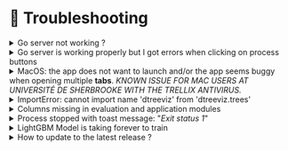 # 🤕 Troubleshooting

<details>

<summary>Go server not working ?</summary>

* Check if anaconda3 or miniconda3 exists
* Check if conda environnement exists
  * Open a conda terminal
  * `conda env list`
  * Do you see a conda environnement named med\_conda\_env ?
    * yes ? Check environnement variable MED\_ENV on your system
    * no ? Did you make this step -> [#2.-unzip-the-python-environment-installer-1](quick-start.md#2.-unzip-the-python-environment-installer-1 "mention")

</details>

<details>

<summary>Go server is working properly but I got errors when clicking on process buttons</summary>

Your python environnement could have problems.

#### Test the environnement variable MED\_ENV

on WINDOWS:\
open a cmd terminal( `🪟 + cmd`) and write `set MED_ENV`&#x20;

on LINUX and MACOS:\
Open a terminal and write `echo $MED_ENV`

**It should print a path to where your** [**conda** ](https://www.anaconda.com/)**env is installed.** \
If not:&#x20;

</details>

<details>

<summary>MacOS: the app does not want to launch and/or the app seems buggy when opening multiple <strong>tabs</strong>. <em>KNOWN ISSUE FOR MAC USERS AT UNIVERSITÉ DE SHERBROOKE WITH THE TRELLIX ANTIVIRUS.</em></summary>

Problem description:&#x20;

The app seems to be stuck at startup. Or after startup, when opening multiple tabs (e.g. two different csv files), the app turns all white.&#x20;

***

Probable cause:&#x20;

If you have an insitutitonal antivirus like Trellix at Université de Sherbrooke, we believe the firewall of Trellix prevents MEDomicsLab to run properly. We hope the problem will be solved once we certify (signing Mac software) the MEDomicsLab app with Apple (_work in progress_).

***

Workaround:&#x20;

If you encounter a similar issue, and you have an antivirus installed on your computer, we recommend that you disable it when using MEDomicsLab. For Mac users at Université de Sherbrooke with Trellix, one way to momentarily disable the utilities of Trellix is to:

1. Go to _System Settings_, _Privacy & Security,_ _Full Disk Access_.
2. Disable the following six extensions: _fmpd_, _VShieldScanManager_, _VShieldScanner_, _masvc_, _TrellixEndpointSecurity_, _TrellixNetworkExtension_.
3. Restart yur computer.

Of course, once you are done working with MEDomicsLab, we recommend you enable again your antivirus! For Mac users at Unversité de Sherbrooke with Trellix, this would mean to enable again the six extensions above, and to restart your computer.&#x20;

</details>

<details>

<summary>ImportError: cannot import name 'dtreeviz' from 'dtreeviz.trees'</summary>

This error occurs when the wrong version of [dtreeviz ](https://github.com/parrt/dtreeviz)is installed. Please refer to the requirement files in our [GitHub repository](https://github.com/MEDomics-UdeS/MEDomicsLab) to install the right version (v1.4.1 is the one usually used).

</details>

<details>

<summary>Columns missing in evaluation and application modules</summary>

The error message typically appears as `['column_1', 'column_2', 'column_3'] not in index`. This issue occurs when column names in the file used for model training contain spaces (e.g., "_column 1_" instead of "_column\_1_"). To prevent this, avoid using column names with spaces. While the code should handle this automatically, please [open an issue](https://github.com/MEDomics-UdeS/MEDomicsLab/issues/new/choose) on our GitHub if you encounter this error.

</details>

<details>

<summary>Process stopped with toast message: "<em>Exit status 1</em>"</summary>

This error usually occurs due to a missing Python library (shown as a `ModuleNotFoundError`). To resolve it, first open the console (press **CTRL + Shift + I**) and identify the missing package name in the full error message. Then, install the specified package version from the requirements file on our [GitHub repository](https://github.com/MEDomics-UdeS/MEDomicsLab). For a more comprehensive solution, compare your installed packages with those listed in the requirements file on [GitHub ](https://github.com/MEDomics-UdeS/MEDomicsLab)and install any missing packages to prevent this error in the future.

If the missing package is not listed in our GitHub requirements, please [contact us](forms/contact-us.md) or [open an issue](https://github.com/MEDomics-UdeS/MEDomicsLab/issues/new/choose) so we can add it.

</details>

<details>

<summary>LightGBM Model is taking forever to train</summary>

This is a common issue in Ubuntu that occurs when training a lightGBM  model using `n_jobs=-1`. When you set `n_jobs=-1`, the process can sometimes hang or slow down due to how the library manages parallel threads on certain systems. Here are some common reasons for this behavior:

1. **CPU Thread Saturation**: Setting `n_jobs=-1` tells LightGBM to use all available CPU cores. On Linux systems, particularly with high core counts, this can overwhelm the CPU scheduler, leading to inefficient thread management, especially if other processes are running concurrently.
2. **OpenMP Configuration**: LightGBM uses OpenMP for parallelism, and certain configurations of OpenMP on Linux can lead to deadlocks or excessive thread contention. This issue can be specific to how OpenMP handles threads in certain Linux distributions, including Ubuntu. More details here: [https://lightgbm.readthedocs.io/en/latest/FAQ.html#lightgbm-hangs-when-multithreading-openmp-and-using-forking-in-linux-at-the-same-time](https://lightgbm.readthedocs.io/en/latest/FAQ.html#lightgbm-hangs-when-multithreading-openmp-and-using-forking-in-linux-at-the-same-time)
3. **Memory Bandwidth and Latency**: Using all CPU cores can lead to high memory bandwidth consumption. If LightGBM needs more memory per thread than available, this can slow down training significantly. Lowering the `n_jobs` setting reduces the number of simultaneous threads and can help manage memory load.
4. **Compatibility with Specific Libraries**: LightGBM's multithreading may not work smoothly with all versions of system libraries on Ubuntu, such as `libgomp` (GNU OpenMP). Sometimes, upgrading or downgrading certain libraries (e.g., `libgomp1`) can resolve this issue.

#### Solutions:

* **Limit `n_jobs`**: Set `n_jobs` to a smaller number (e.g., 4 or 8), which often yields good performance without overloading the system.
* **Upgrade/Downgrade System Libraries**: Update your OpenMP libraries.

You can test different `n_jobs` values to find the optimal setting, which balances speed and stability.

</details>

<details>

<summary>How to update to the latest release ? </summary>

## 1. Uninstall the application first

### Ubuntu

In a terminal, write the following command:

```bash
sudo apt remove medomicslab-application
```

if you had installed the v0.0.1

```bash
sudo apt remove medapp
```

***

### MacOS

Go in your Applications Folder in Finder.

Then, click on the MEDomicsLab Icon while holding the `Ctrl` key.

Finally, click on "Move to Trash"

![](<.gitbook/assets/image (21) (1).png>)&#x20;



***

### Windows

Go to Settings > Apps

![](<.gitbook/assets/image (16) (1).png>)&#x20;

Then, click on "Installed Apps"

<img src=".gitbook/assets/image (17) (1).png" alt="" data-size="original">

Search for "MEDomicsLab"

<img src=".gitbook/assets/image (18) (1).png" alt="" data-size="original">

Click on the `...` and finally click on "Uninstall" &#x20;

<img src=".gitbook/assets/image (20) (1).png" alt="" data-size="original">

## 2. Reinstall the application

Now, you can follow the same instructions you followed for your first installation [here](quick-start.md).

**Don't worry, the Python Environment installation won't be as long as the first time.**



</details>
